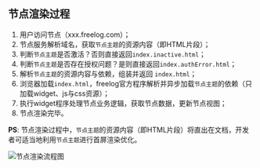 ## 节点渲染过程

1. 用户访问节点（xxx.freelog.com）；
2. 节点服务解析域名，获取`节点主题`的资源内容（即HTML片段）；
3. 判断`节点主题`是否激活？否则直接返回`index.inactive.html`；
4. 判断`节点主题`是否存在授权问题？是则直接返回`index.authError.html`；
5. 解析`节点主题`的资源内容与依赖，组装并返回 `index.html`；
6. 浏览器加载`index.html`，freelog官方程序解析并异步加载`节点主题`的依赖（只加载widget、js与css资源）；
7. 执行widget程序处理节点业务逻辑，获取节点数据，更新节点视图；
8. 节点渲染完毕。

**PS**: 节点渲染过程中，`节点主题`的资源内容（即HTML片段）将直出在文档，开发者可适当地利用`节点主题`进行首屏渲染优化。

![节点渲染流程图](http://freelog-image.oss-cn-shenzhen.aliyuncs.com/freelog-node-render-flow.png)